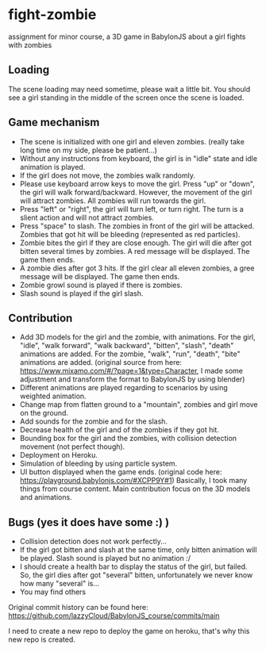 # fight-zombie
assignment for minor course, a 3D game in BabylonJS about a girl fights with zombies
## Loading
The scene loading may need sometime, please wait a little bit. You should see a girl standing in the middle of the screen once the scene is loaded.
## Game mechanism
* The scene is initialized with one girl and eleven zombies. (really take long time on my side, please be patient...)
* Without any instructions from keyboard, the girl is in "idle" state and idle animation is played.
* If the girl does not move, the zombies walk randomly.
* Please use keyboard arrow keys to move the girl. Press "up" or "down", the girl will walk forward/backward. However, the movement of the girl will attract zombies. All zombies will run towards the girl. 
* Press "left" or "right", the girl will turn left, or turn right. The turn is a slient action and will not attract zombies.
* Press "space" to slash. The zombies in front of the girl will be attacked. Zombies that got hit will be bleeding (represented as red particles).
* Zombie bites the girl if they are close enough. The girl will die after got bitten several times by zombies. A red message will be displayed. The game then ends.
* A zombie dies after got 3 hits. If the girl clear all eleven zombies, a gree message will be displayed. The game then ends.
* Zombie growl sound is played if there is zombies.
* Slash sound is played if the girl slash. 
## Contribution
* Add 3D models for the girl and the zombie, with animations. For the girl, "idle", "walk forward", "walk backward", "bitten", "slash", "death" animations are added. For the zombie, "walk", "run", "death", "bite" animations are added. (original source from here: https://www.mixamo.com/#/?page=1&type=Character, I made some adjustment and transform the format to BabylonJS by using blender)
* Different animations are played regarding to scenarios by using weighted animation. 
* Change map from flatten ground to a "mountain", zombies and girl move on the ground. 
* Add sounds for the zombie and for the slash. 
* Decrease health of the girl and of the zombies if they got hit.
* Bounding box for the girl and the zombies, with collision detection movement (not perfect though).
* Deployment on Heroku.
* Simulation of bleeding by using particle system. 
* UI button displayed when the game ends. (original code here: https://playground.babylonjs.com/#XCPP9Y#1)
Basically, I took many things from course content. Main contribution focus on the 3D models and animations.
## Bugs (yes it does have some :) )
* Collision detection does not work perfectly...
* If the girl got bitten and slash at the same time, only bitten animation will be played. Slash sound is played but no animation :/
* I should create a health bar to display the status of the girl, but failed. So, the girl dies after got "several" bitten, unfortunately we never know how many "several" is...
* You may find others

Original commit history can be found here: https://github.com/lazzyCloud/BabylonJS_course/commits/main

I need to create a new repo to deploy the game on heroku, that's why this new repo is created. 

